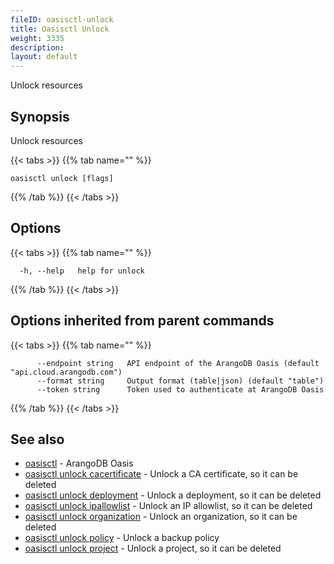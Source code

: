 ```yaml
---
fileID: oasisctl-unlock
title: Oasisctl Unlock
weight: 3335
description: 
layout: default
---
```

Unlock resources

## Synopsis

Unlock resources

{{< tabs >}}
{{% tab name="" %}}
```
oasisctl unlock [flags]
```
{{% /tab %}}
{{< /tabs >}}

## Options

{{< tabs >}}
{{% tab name="" %}}
```
  -h, --help   help for unlock
```
{{% /tab %}}
{{< /tabs >}}

## Options inherited from parent commands

{{< tabs >}}
{{% tab name="" %}}
```
      --endpoint string   API endpoint of the ArangoDB Oasis (default "api.cloud.arangodb.com")
      --format string     Output format (table|json) (default "table")
      --token string      Token used to authenticate at ArangoDB Oasis
```
{{% /tab %}}
{{< /tabs >}}

## See also

* [oasisctl](../oasisctl-options)	 - ArangoDB Oasis
* [oasisctl unlock cacertificate](oasisctl-unlock-cacertificate)	 - Unlock a CA certificate, so it can be deleted
* [oasisctl unlock deployment](oasisctl-unlock-deployment)	 - Unlock a deployment, so it can be deleted
* [oasisctl unlock ipallowlist](oasisctl-unlock-ipallowlist)	 - Unlock an IP allowlist, so it can be deleted
* [oasisctl unlock organization](oasisctl-unlock-organization)	 - Unlock an organization, so it can be deleted
* [oasisctl unlock policy](oasisctl-unlock-policy)	 - Unlock a backup policy
* [oasisctl unlock project](oasisctl-unlock-project)	 - Unlock a project, so it can be deleted


